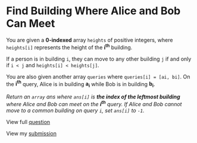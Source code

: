 # **Find Building Where Alice and Bob Can Meet**

You are given a **0-indexed** array `heights` of positive integers, where `heights[i]` represents the height of the **i<sup>th</sup>** building.

If a person is in building `i`, they can move to any other building `j` if and only if `i < j` and `heights[i] < heights[j]`.

You are also given another array `queries` where `queries[i] = [ai, bi]`. On the **i<sup>th</sup>** query, Alice is in building **a<sub>i</sub>** while Bob is in building **b<sub>i</sub>**.

_Return an `array` ans where `ans[i]` is **the index of the leftmost building** where Alice and Bob can meet on the **i<sup>th</sup>** query. If Alice and Bob cannot move to a common building on query `i`, set `ans[i]` to `-1`._

View full [question](https://leetcode.com/problems/find-building-where-alice-and-bob-can-meet?envType=daily-question&envId=2024-12-22)

View my [submission](https://leetcode.com/problems/find-building-where-alice-and-bob-can-meet/submissions/1485618612)
